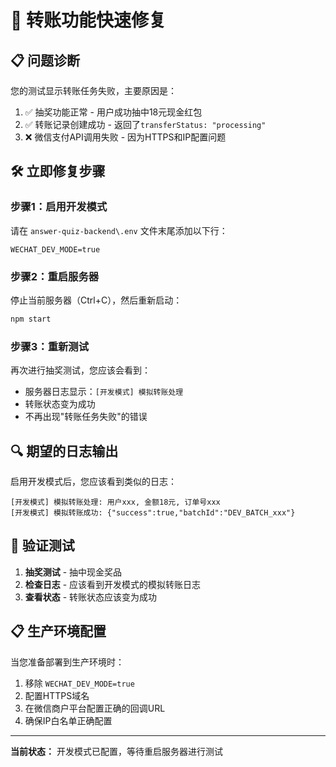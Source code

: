 # 🚀 转账功能快速修复

## 📋 **问题诊断**
您的测试显示转账任务失败，主要原因是：
1. ✅ 抽奖功能正常 - 用户成功抽中18元现金红包  
2. ✅ 转账记录创建成功 - 返回了`transferStatus: "processing"`
3. ❌ 微信支付API调用失败 - 因为HTTPS和IP配置问题

## 🛠️ **立即修复步骤**

### 步骤1：启用开发模式
请在 `answer-quiz-backend\.env` 文件末尾添加以下行：
```
WECHAT_DEV_MODE=true
```

### 步骤2：重启服务器
停止当前服务器（Ctrl+C），然后重新启动：
```bash
npm start
```

### 步骤3：重新测试
再次进行抽奖测试，您应该会看到：
- 服务器日志显示：`[开发模式] 模拟转账处理`
- 转账状态变为成功
- 不再出现"转账任务失败"的错误

## 🔍 **期望的日志输出**
启用开发模式后，您应该看到类似的日志：
```
[开发模式] 模拟转账处理: 用户xxx, 金额18元, 订单号xxx
[开发模式] 模拟转账成功: {"success":true,"batchId":"DEV_BATCH_xxx"}
```

## 🎯 **验证测试**
1. **抽奖测试** - 抽中现金奖品
2. **检查日志** - 应该看到开发模式的模拟转账日志
3. **查看状态** - 转账状态应该变为成功

## 📋 **生产环境配置**
当您准备部署到生产环境时：
1. 移除 `WECHAT_DEV_MODE=true`
2. 配置HTTPS域名
3. 在微信商户平台配置正确的回调URL
4. 确保IP白名单正确配置

---

**当前状态：** 开发模式已配置，等待重启服务器进行测试 